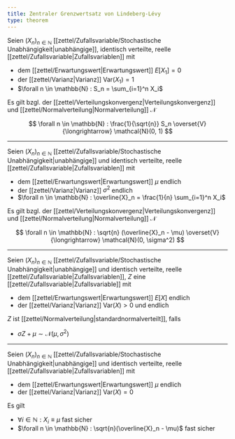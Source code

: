 ```yaml
---
title: Zentraler Grenzwertsatz von Lindeberg-Lévy
type: theorem
---
```


Seien $(X_n)_{n \in \mathbb{N}}$ [[zettel/Zufallsvariable/Stochastische Unabhängigkeit|unabhängige]], identisch verteilte, reelle [[zettel/Zufallsvariable|Zufallsvariablen]] mit
- dem [[zettel/Erwartungswert|Erwartungswert]] $E[X_1] = 0$
- der [[zettel/Varianz|Varianz]] $\text{Var}(X_1) = 1$
- $\forall n \in \mathbb{N} : S_n = \sum_{i=1}^n X_i$

Es gilt bzgl. der [[zettel/Verteilungskonvergenz|Verteilungskonvergenz]] und [[zettel/Normalverteilung|Normalverteilung]] $\mathcal{N}$

$$
	\forall n \in \mathbb{N} : \frac{1}{\sqrt{n}} S_n \overset{V}{\longrightarrow} \mathcal{N}(0, 1)
$$

---

Seien $(X_n)_{n \in \mathbb{N}}$ [[zettel/Zufallsvariable/Stochastische Unabhängigkeit|unabhängige]] und identisch verteilte, reelle [[zettel/Zufallsvariable|Zufallsvariablen]] mit
- dem [[zettel/Erwartungswert|Erwartungswert]] $\mu$ endlich
- der [[zettel/Varianz|Varianz]] $\sigma^2$ endlich
- $\forall n \in \mathbb{N} : \overline{X}_n = \frac{1}{n} \sum_{i=1}^n X_i$

Es gilt bzgl. der [[zettel/Verteilungskonvergenz|Verteilungskonvergenz]] und [[zettel/Normalverteilung|Normalverteilung]] $\mathcal{N}$

$$
	\forall n \in \mathbb{N} : \sqrt{n} (\overline{X}_n - \mu) \overset{V}{\longrightarrow} \mathcal{N}(0, \sigma^2)
$$

---

Seien $(X_n)_{n \in \mathbb{N}}$ [[zettel/Zufallsvariable/Stochastische Unabhängigkeit|unabhängige]] und identisch verteilte, reelle [[zettel/Zufallsvariable|Zufallsvariablen]], $Z$ eine [[zettel/Zufallsvariable|Zufallsvariable]] mit
- dem [[zettel/Erwartungswert|Erwartungswert]] $E[X]$ endlich
- der [[zettel/Varianz|Varianz]] $\text{Var}(X) \gt 0$ und endlich

$Z$ ist [[zettel/Normalverteilung|standardnormalverteilt]], falls
- $\sigma Z + \mu \sim \mathcal{N}(\mu, \sigma^2)$

---

Seien $(X_n)_{n \in \mathbb{N}}$ [[zettel/Zufallsvariable/Stochastische Unabhängigkeit|unabhängige]] und identisch verteilte, reelle [[zettel/Zufallsvariable|Zufallsvariablen]] mit
- dem [[zettel/Erwartungswert|Erwartungswert]] $\mu$ endlich
- der [[zettel/Varianz|Varianz]] $\text{Var}(X)  = 0$

Es gilt
- $\forall i \in \mathbb{N} : X_i \equiv \mu$ fast sicher
- $\forall n \in \mathbb{N} : \sqrt{n}(\overline{X}_n - \mu)$ fast sicher